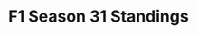 ---
layout: seasons_archive
slug: s31
title: F1 Season 31 Standings
description: F1 Season 31 Standings
permalink: '/:categories/:title'
category: f1
menu_title: F1 Standings
menu_icon: /assets/site-img/f1-48x48.png
menu_hide: true
tiers:
    - { name: 'PC F1' }
    - { name: 'PC F2' }
    - { name: 'PC F3' }
    - { name: 'PC F4' }
    - { name: 'PC F5' }
    - { name: 'PC F6' }
    - { name: 'PC F7' }
    - { name: 'PC F8' }
    - { name: 'PC F9' }
    - { name: 'PC F10' }
    - { name: 'PC F11' }
    - { name: 'PC F12' }
    - { name: 'PS F1' }
    - { name: 'PS F2' }
    - { name: 'PS F3' }
    - { name: 'PS F4' }
    - { name: 'PS F5' }
    - { name: 'PS F6' }
    - { name: 'PS F7' }
    - { name: 'PS F8' }
    - { name: 'PS F9' }
    - { name: 'PS F10' }
    - { name: 'PS F11' }
    - { name: 'PS F12' }
    - { name: 'PS F13' }
    - { name: 'PS F14' }
    - { name: 'PS F15' }
---